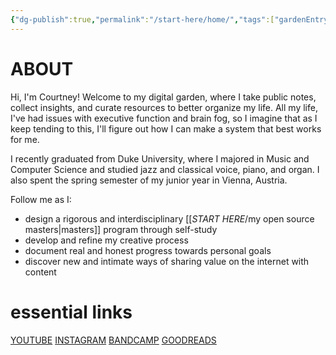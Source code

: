 ```yaml
---
{"dg-publish":true,"permalink":"/start-here/home/","tags":["gardenEntry"]}
---
```



>
# ABOUT

Hi, I'm Courtney! Welcome to my digital garden, where I take public notes, collect insights, and curate resources to better organize my life. All my life, I've had issues with executive function and brain fog, so I imagine that as I keep tending to this, I'll figure out how I can make a system that best works for me.

I recently graduated from Duke University, where I majored in Music and Computer Science and studied jazz and classical voice, piano, and organ. I also spent the spring semester of my junior year in Vienna, Austria.

Follow me as I:
- design a rigorous and interdisciplinary [[*START HERE*/my open source masters\|masters]] program through self-study
- develop and refine my creative process
- document real and honest progress towards personal goals
- discover new and intimate ways of sharing value on the internet with content

# essential links 

[YOUTUBE](https://www.youtube.com/channel/UCUlSbLfs7rGY8rjE3709uVw)
[INSTAGRAM](https://www.instagram.com/quiltedquavers/)
[BANDCAMP](https://courtneydantzler.bandcamp.com/)
[GOODREADS](https://www.goodreads.com/user/show/105202473-courtney-dantzler) 